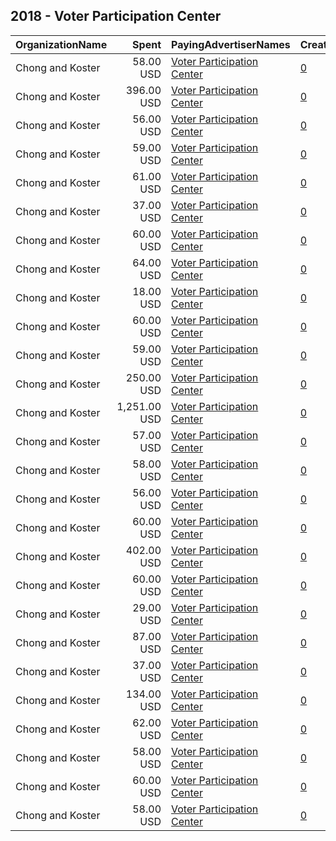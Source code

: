 ## 2018 - Voter Participation Center 
|OrganizationName|Spent|PayingAdvertiserNames|CreativeUrls|Impressions|Genders|AgeBrackets|CountryCodes|BillingAddresses|CandidateBallotInformation|
|:---|---:|:---|:---|---:|:---|:---|:---|:---|:---|
|Chong and Koster|58.00 USD|[Voter Participation Center](2018/Voter_Participation_Center.md)|[0](https://www.snap.com/political-ads/asset/fe3eccff6189fa5933a636e816a05e47ea78d793c031b2ee7f0f4b105c12ef36?mediaType=png)|13,423||18+|united states|"1707 L St NW Suite 950,Washington,20036,US"||
|Chong and Koster|396.00 USD|[Voter Participation Center](2018/Voter_Participation_Center.md)|[0](https://www.snap.com/political-ads/asset/13647e2ef13ea227382ad5953400d06c15475acfa9e1361bd828099e714cad5d?mediaType=png)|79,225|FEMALE|18+|united states|"1707 L St NW Suite 950,Washington,20036,US"||
|Chong and Koster|56.00 USD|[Voter Participation Center](2018/Voter_Participation_Center.md)|[0](https://www.snap.com/political-ads/asset/1932036a03f1f84834d51f98146a6f164db267b17a34c15add02762dd1a828ff?mediaType=png)|12,377|FEMALE|18+|united states|"1707 L St NW Suite 950,Washington,20036,US"||
|Chong and Koster|59.00 USD|[Voter Participation Center](2018/Voter_Participation_Center.md)|[0](https://www.snap.com/political-ads/asset/e9e47df77667ab081286757fb81c8750afb7cea4d13742a801ebc432f47a4d10?mediaType=png)|12,482|FEMALE|18+|united states|"1707 L St NW Suite 950,Washington,20036,US"||
|Chong and Koster|61.00 USD|[Voter Participation Center](2018/Voter_Participation_Center.md)|[0](https://www.snap.com/political-ads/asset/2eca6cd05da8371f60c55298af60ab68bf69b5b68cfb3b1939e4c1d6ecce32a5?mediaType=png)|13,396|FEMALE|18+|united states|"1707 L St NW Suite 950,Washington,20036,US"||
|Chong and Koster|37.00 USD|[Voter Participation Center](2018/Voter_Participation_Center.md)|[0](https://www.snap.com/political-ads/asset/f7bfaa29651b696d14f354ee345291f6a81dd393d923a5c4f5610fa0917fa1a7?mediaType=png)|7,917|FEMALE|18+|united states|"1707 L St NW Suite 950,Washington,20036,US"||
|Chong and Koster|60.00 USD|[Voter Participation Center](2018/Voter_Participation_Center.md)|[0](https://www.snap.com/political-ads/asset/058e8ab627d5350bd491278d2e594393722ee752d6ab4ffc07f7fabc44c86b10?mediaType=png)|13,294|FEMALE|18+|united states|"1707 L St NW Suite 950,Washington,20036,US"||
|Chong and Koster|64.00 USD|[Voter Participation Center](2018/Voter_Participation_Center.md)|[0](https://www.snap.com/political-ads/asset/4e5735621fb3f812a387cd9a374736e5cc3b299860d2b196cc0721b17d08c914?mediaType=png)|15,363|FEMALE|18+|united states|"1707 L St NW Suite 950,Washington,20036,US"||
|Chong and Koster|18.00 USD|[Voter Participation Center](2018/Voter_Participation_Center.md)|[0](https://www.snap.com/political-ads/asset/a36b7d3cf5ee871f8c3d156c88499c36621d3a05ae760b98e7d0708d140e3895?mediaType=png)|4,206|FEMALE|18+|united states|"1707 L St NW Suite 950,Washington,20036,US"||
|Chong and Koster|60.00 USD|[Voter Participation Center](2018/Voter_Participation_Center.md)|[0](https://www.snap.com/political-ads/asset/62f7df2eea3e5b65e877fe29fa3b6ce1860af674e258f6ac31d4f08f1e402a74?mediaType=png)|11,742|FEMALE|18+|united states|"1707 L St NW Suite 950,Washington,20036,US"||
|Chong and Koster|59.00 USD|[Voter Participation Center](2018/Voter_Participation_Center.md)|[0](https://www.snap.com/political-ads/asset/6275e85c246707cc4e02c19c99a56b93976ab3907dc96b9327851b48d8986398?mediaType=png)|13,306||18+|united states|"1707 L St NW Suite 950,Washington,20036,US"||
|Chong and Koster|250.00 USD|[Voter Participation Center](2018/Voter_Participation_Center.md)|[0](https://www.snap.com/political-ads/asset/54d76e8c63c4e61abb187d8471c48de929817ddc38584d9679c2a9e6997e31d3?mediaType=png)|56,849|FEMALE|18+|united states|"1707 L St NW Suite 950,Washington,20036,US"||
|Chong and Koster|1,251.00 USD|[Voter Participation Center](2018/Voter_Participation_Center.md)|[0](https://www.snap.com/political-ads/asset/ef71b4b97c0fa6e85a2ebf3dcd06ea00763e64f99e944800242d3f58c0102ca1?mediaType=png)|221,925||18+|united states|"1707 L St NW Suite 950,Washington,20036,US"||
|Chong and Koster|57.00 USD|[Voter Participation Center](2018/Voter_Participation_Center.md)|[0](https://www.snap.com/political-ads/asset/88e0b0d15f9a903134cd1ffd11fa3a7f0c2c99c7b08e5f3325281811cf055452?mediaType=png)|11,207|FEMALE|18+|united states|"1707 L St NW Suite 950,Washington,20036,US"||
|Chong and Koster|58.00 USD|[Voter Participation Center](2018/Voter_Participation_Center.md)|[0](https://www.snap.com/political-ads/asset/0810037afa77f104daff6e7a6da6a2e6d2915384d56204436eba41105d6ccdab?mediaType=png)|12,007|FEMALE|18+|united states|"1707 L St NW Suite 950,Washington,20036,US"||
|Chong and Koster|56.00 USD|[Voter Participation Center](2018/Voter_Participation_Center.md)|[0](https://www.snap.com/political-ads/asset/e56c076291ae8d7b7cbc3f313a432bd7198220724b8e1a704a6e018542f4c21b?mediaType=png)|11,770|FEMALE|18+|united states|"1707 L St NW Suite 950,Washington,20036,US"||
|Chong and Koster|60.00 USD|[Voter Participation Center](2018/Voter_Participation_Center.md)|[0](https://www.snap.com/political-ads/asset/a36b7d3cf5ee871f8c3d156c88499c36621d3a05ae760b98e7d0708d140e3895?mediaType=png)|12,883|FEMALE|18+|united states|"1707 L St NW Suite 950,Washington,20036,US"||
|Chong and Koster|402.00 USD|[Voter Participation Center](2018/Voter_Participation_Center.md)|[0](https://www.snap.com/political-ads/asset/f7bfaa29651b696d14f354ee345291f6a81dd393d923a5c4f5610fa0917fa1a7?mediaType=png)|77,716|FEMALE|18+|united states|"1707 L St NW Suite 950,Washington,20036,US"||
|Chong and Koster|60.00 USD|[Voter Participation Center](2018/Voter_Participation_Center.md)|[0](https://www.snap.com/political-ads/asset/6ac20def6a721e3b7dc7316b57a7b98718d1b0ebe3ed5848b4c45941e06353e2?mediaType=png)|13,742||18+|united states|"1707 L St NW Suite 950,Washington,20036,US"||
|Chong and Koster|29.00 USD|[Voter Participation Center](2018/Voter_Participation_Center.md)|[0](https://www.snap.com/political-ads/asset/f7bfaa29651b696d14f354ee345291f6a81dd393d923a5c4f5610fa0917fa1a7?mediaType=png)|5,461|FEMALE|18+|united states|"1707 L St NW Suite 950,Washington,20036,US"||
|Chong and Koster|87.00 USD|[Voter Participation Center](2018/Voter_Participation_Center.md)|[0](https://www.snap.com/political-ads/asset/a36b7d3cf5ee871f8c3d156c88499c36621d3a05ae760b98e7d0708d140e3895?mediaType=png)|24,323|FEMALE|18+|united states|"1707 L St NW Suite 950,Washington,20036,US"||
|Chong and Koster|37.00 USD|[Voter Participation Center](2018/Voter_Participation_Center.md)|[0](https://www.snap.com/political-ads/asset/54d76e8c63c4e61abb187d8471c48de929817ddc38584d9679c2a9e6997e31d3?mediaType=png)|8,798|FEMALE|18+|united states|"1707 L St NW Suite 950,Washington,20036,US"||
|Chong and Koster|134.00 USD|[Voter Participation Center](2018/Voter_Participation_Center.md)|[0](https://www.snap.com/political-ads/asset/7148132329638d32ac07d229775e0cb227842ad4c7a910870b37f7839b034acf?mediaType=png)|19,330||18+|united states|"1707 L St NW Suite 950,Washington,20036,US"||
|Chong and Koster|62.00 USD|[Voter Participation Center](2018/Voter_Participation_Center.md)|[0](https://www.snap.com/political-ads/asset/bb7454d5dd00a5faacaa5c2ba9a882cd842ce48d2aac82bf3fd0518df33e94d6?mediaType=png)|13,545|FEMALE|18+|united states|"1707 L St NW Suite 950,Washington,20036,US"||
|Chong and Koster|58.00 USD|[Voter Participation Center](2018/Voter_Participation_Center.md)|[0](https://www.snap.com/political-ads/asset/349f25204f4e3b0920967adb6fb6ec7fbbb76e304b0888074a500ba5c1dcbfef?mediaType=png)|12,350||18+|united states|"1707 L St NW Suite 950,Washington,20036,US"||
|Chong and Koster|60.00 USD|[Voter Participation Center](2018/Voter_Participation_Center.md)|[0](https://www.snap.com/political-ads/asset/aa2f34a26a37facdb7dcf1c8d305edb4509b478b1c139f56188882685a056c1d?mediaType=png)|14,793|FEMALE|18+|united states|"1707 L St NW Suite 950,Washington,20036,US"||
|Chong and Koster|58.00 USD|[Voter Participation Center](2018/Voter_Participation_Center.md)|[0](https://www.snap.com/political-ads/asset/5cb9f232eb1fc9dac1567aa3bb4d4f6fd01f7e21bc2e9823903124bf4cdfe5cb?mediaType=png)|11,954|FEMALE|18+|united states|"1707 L St NW Suite 950,Washington,20036,US"||
